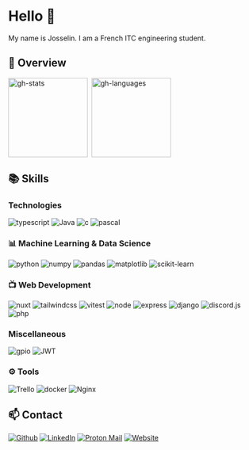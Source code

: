 # Hello 👋

My name is Josselin. I am a French ITC engineering student.

## 🔎 Overview

<div style="display: flex; gap: 8px; flex-direction: row; width: 100%; flex-wrap: wrap;">
<img src="https://github-readme-stats.vercel.app/api?username=josselinonduty&theme=noctis_minimus" alt="gh-stats" style="height: 160px;" />

<img src="https://github-readme-stats.vercel.app/api/top-langs/?username=josselinonduty&theme=noctis_minimus&layout=compact" alt="gh-languages" style="height: 160px;" />
</div>

## 📚 Skills

### Technologies

![typescript](https://img.shields.io/badge/TypeScript-007ACC?style=for-the-badge&logo=typescript&logoColor=white)
![Java](https://img.shields.io/badge/java-%23ED8B00.svg?style=for-the-badge&logo=openjdk&logoColor=white)
![c](https://img.shields.io/badge/C-00599C?style=for-the-badge&logo=c&logoColor=white)
![pascal](https://img.shields.io/badge/Pascal-9B9B9B?style=for-the-badge&logo=pascal&logoColor=white)

### 📊 Machine Learning & Data Science

![python](https://img.shields.io/badge/Python-FFD43B?style=for-the-badge&logo=python&logoColor=blue)
![numpy](https://img.shields.io/badge/Numpy-777BB4?style=for-the-badge&logo=numpy&logoColor=white)
![pandas](https://img.shields.io/badge/pandas-150458?style=for-the-badge&logo=pandas&logoColor=white)
![matplotlib](https://img.shields.io/badge/Matplotlib-%23fff6f6.svg?style=for-the-badge&logo=Matplotlib&logoColor=black)
![scikit-learn](https://img.shields.io/badge/scikit_learn-F7931E?style=for-the-badge&logo=scikit-learn&logoColor=white)

### 📺 Web Development

![nuxt](https://img.shields.io/badge/Nuxt.js-00C58E?style=for-the-badge&logo=nuxt.js&logoColor=white)
![tailwindcss](https://img.shields.io/badge/Tailwind_CSS-38B2AC?style=for-the-badge&logo=tailwind-css&logoColor=white)
![vitest](https://img.shields.io/badge/Vitest-%236E9F18?style=for-the-badge&logo=Vitest&logoColor=%23fcd703)
![node](https://img.shields.io/badge/Node%20js-339933?style=for-the-badge&logo=nodedotjs&logoColor=white)
![express](https://img.shields.io/badge/Express.js-000000?style=for-the-badge&logo=express&logoColor=white)
![django](https://img.shields.io/badge/Django-092E20?style=for-the-badge&logo=django&logoColor=white)
![discord.js](https://img.shields.io/badge/Discord.js-5865F2?style=for-the-badge&logo=discord&logoColor=white)
![php](https://img.shields.io/badge/PHP-777BB4?style=for-the-badge&logo=php&logoColor=white)

### Miscellaneous

![gpio](https://img.shields.io/badge/GPIO-A22846?style=for-the-badge&logo=raspberry-pi&logoColor=white)
![JWT](https://img.shields.io/badge/JWT-black?style=for-the-badge&logo=JSON%20web%20tokens)

### ⚙️ Tools

![Trello](https://img.shields.io/badge/Trello-%23026AA7.svg?style=for-the-badge&logo=Trello&logoColor=white)
![docker](https://img.shields.io/badge/Docker-2CA5E0?style=for-the-badge&logo=docker&logoColor=white)
![Nginx](https://img.shields.io/badge/nginx-%23009639.svg?style=for-the-badge&logo=nginx&logoColor=white)

## 📫 Contact

[![Github](https://img.shields.io/badge/GitHub-100000?style=for-the-badge&logo=github&logoColor=white)](https://github.com/josselinonduty)
[![LinkedIn](https://img.shields.io/badge/LinkedIn-0077B5?style=for-the-badge&logo=linkedin&logoColor=white)](https://www.linkedin.com/in/josselin-dulongcourty/)
[![Proton Mail](https://img.shields.io/badge/proton%20mail-6D4AFF?style=for-the-badge&logo=protonmail&logoColor=white)](mailto:contact_remove-this-part-if-you-are-not-a-bot@josselinonduty.fr)
[![Website](https://img.shields.io/badge/Website-D92638?style=for-the-badge&logo=about.me&logoColor=white)](https://josselinonduty.fr)
